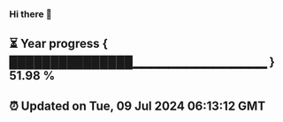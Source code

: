 ### Hi there 👋
⏳ Year progress { ███████████████▁▁▁▁▁▁▁▁▁▁▁▁▁▁▁ } 51.98 %
---
⏰ Updated on Tue, 09 Jul 2024 06:13:12 GMT
---
